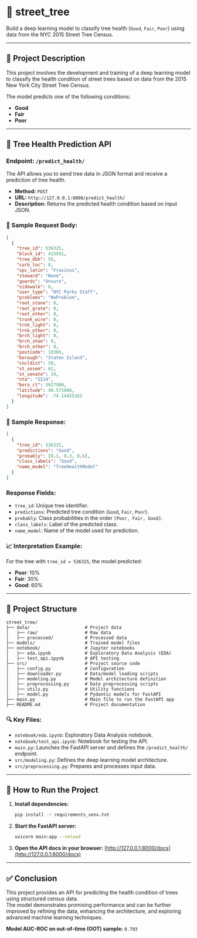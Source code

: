 
# 🌳 street_tree

Build a deep learning model to classify tree health (`Good`, `Fair`, `Poor`) using data from the NYC 2015 Street Tree Census.

---

## 📌 Project Description

This project involves the development and training of a deep learning model to classify the health condition of street trees based on data from the 2015 New York City Street Tree Census.

The model predicts one of the following conditions:
- **Good**
- **Fair**
- **Poor**

---

## 🧠 Tree Health Prediction API

### Endpoint: `/predict_health/`

The API allows you to send tree data in JSON format and receive a prediction of tree health.

- **Method:** `POST`  
- **URL:** `http://127.0.0.1:8000/predict_health/`  
- **Description:** Returns the predicted health condition based on input JSON.

### 🔻 Sample Request Body:
```json
[
  {
    "tree_id": 536325,
    "block_id": 415591,
    "tree_dbh": 56,
    "curb_loc": 0,
    "spc_latin": "Fraxinus",
    "steward": "None",
    "guards": "Unsure",
    "sidewalk": 0,
    "user_type": "NYC Parks Staff",
    "problems": "NoProblem",
    "root_stone": 0,
    "root_grate": 0,
    "root_other": 0,
    "trunk_wire": 0,
    "trnk_light": 0,
    "trnk_other": 0,
    "brch_light": 0,
    "brch_shoe": 0,
    "brch_other": 0,
    "postcode": 10306,
    "borough": "Staten Island",
    "cncldist": 50,
    "st_assem": 62,
    "st_senate": 24,
    "nta": "SI24",
    "boro_ct": 5027900,
    "latitude": 40.571808,
    "longitude": -74.14425163
  }
]
```

### 🔺 Sample Response:
```json
[
  {
    "tree_id": 536325,
    "predictions": "Good",
    "probably": [0.1, 0.3, 0.6],
    "class_labels": "Good",
    "name_model": "TreeHealthModel"
  }
]
```

### Response Fields:
- `tree_id`: Unique tree identifier.
- `predictions`: Predicted tree condition (`Good`, `Fair`, `Poor`).
- `probably`: Class probabilities in the order `[Poor, Fair, Good]`.
- `class_labels`: Label of the predicted class.
- `name_model`: Name of the model used for prediction.

### 📈 Interpretation Example:
For the tree with `tree_id = 536325`, the model predicted:
- **Poor**: 10%  
- **Fair**: 30%  
- **Good**: 60%

---

## 📁 Project Structure

```
street_tree/
├── data/                     # Project data
│   ├── raw/                  # Raw data
│   ├── processed/            # Processed data
├── models/                   # Trained model files
├── notebook/                 # Jupyter notebooks
│   ├── eda.ipynb             # Exploratory Data Analysis (EDA)
│   ├── test_api.ipynb        # API testing
├── src/                      # Project source code
│   ├── config.py             # Configuration
│   ├── downloader.py         # Data/model loading scripts
│   ├── modeling.py           # Model architecture definition
│   ├── preprocessing.py      # Data preprocessing scripts
│   ├── utils.py              # Utility functions
│   ├── model.py              # Pydantic models for FastAPI
├── main.py                   # Main file to run the FastAPI app
├── README.md                 # Project documentation
```

### 🔍 Key Files:
- `notebook/eda.ipynb`: Exploratory Data Analysis notebook.
- `notebook/test_api.ipynb`: Notebook for testing the API.
- `main.py`: Launches the FastAPI server and defines the `/predict_health/` endpoint.
- `src/modeling.py`: Defines the deep learning model architecture.
- `src/preprocessing.py`: Prepares and processes input data.

---

## 🚀 How to Run the Project

1. **Install dependencies:**
   ```bash
   pip install -r requirements_venv.txt
   ```

2. **Start the FastAPI server:**
   ```bash
   uvicorn main:app --reload
   ```

3. **Open the API docs in your browser:**
   [http://127.0.0.1:8000/docs](http://127.0.0.1:8000/docs)

---

## ✅ Conclusion

This project provides an API for predicting the health condition of trees using structured census data.  
The model demonstrates promising performance and can be further improved by refining the data, enhancing the architecture, and exploring advanced machine learning techniques.

**Model AUC-ROC on out-of-time (OOT) sample:** `0.703`

